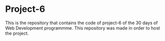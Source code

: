 # Project-6

This is the repository that contains the code of project-6 of the 30 days of Web Development programmme.
This repository was made in order to host the project.

